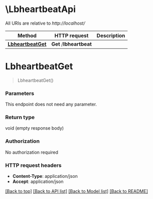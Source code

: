 # \LbheartbeatApi

All URIs are relative to *http://localhost/*

Method | HTTP request | Description
------------- | ------------- | -------------
[**LbheartbeatGet**](LbheartbeatApi.md#LbheartbeatGet) | **Get** /__lbheartbeat__ | 


# **LbheartbeatGet**
> LbheartbeatGet()




### Parameters
This endpoint does not need any parameter.

### Return type

void (empty response body)

### Authorization

No authorization required

### HTTP request headers

 - **Content-Type**: application/json
 - **Accept**: application/json

[[Back to top]](#) [[Back to API list]](../README.md#documentation-for-api-endpoints) [[Back to Model list]](../README.md#documentation-for-models) [[Back to README]](../README.md)

